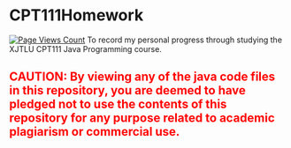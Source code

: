 # CPT111Homework
[![Page Views Count](https://badges.toozhao.com/badges/01FHW811XE90R61SXAK264QQ3V/blue.svg)](https://badges.toozhao.com/stats/01FHW811XE90R61SXAK264QQ3V "Get your own page views count badge on badges.toozhao.com")
To record my personal progress through studying the XJTLU CPT111 Java Programming course.
## <font color='red'> CAUTION: By viewing any of the java code files in this repository, you are deemed to have pledged not to use the contents of this repository for any purpose related to academic plagiarism or commercial use. </font>
